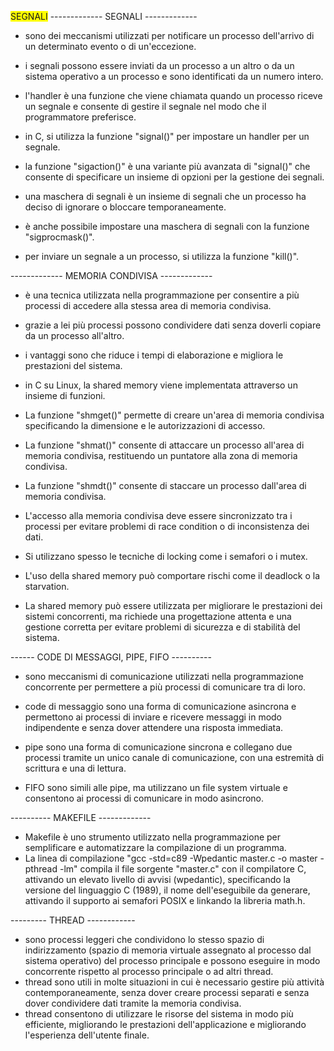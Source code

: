 <span style="background-color:yellow">SEGNALI</span> ------------- SEGNALI -------------

- sono dei meccanismi utilizzati per notificare un processo dell'arrivo di un determinato evento o di un'eccezione.

- i segnali possono essere inviati da un processo a un altro o da un sistema operativo a un processo e sono identificati da un numero intero.

- l'handler è una funzione che viene chiamata quando un processo riceve un segnale e consente di gestire il segnale nel modo che il programmatore preferisce.

- in C, si utilizza la funzione "signal()" per impostare un handler per un segnale.

- la funzione "sigaction()" è una variante più avanzata di "signal()" che consente di specificare un insieme di opzioni per la gestione dei segnali.

- una maschera di segnali è un insieme di segnali che un processo ha deciso di ignorare o bloccare temporaneamente.

- è anche possibile impostare una maschera di segnali con la funzione "sigprocmask()".

- per inviare un segnale a un processo, si utilizza la funzione "kill()".


------------- MEMORIA CONDIVISA -------------


- è una tecnica utilizzata nella programmazione per consentire a più processi di accedere alla stessa area di memoria condivisa.

- grazie a lei più processi possono condividere dati senza doverli copiare da un processo all'altro.

- i vantaggi sono che riduce i tempi di elaborazione e migliora le prestazioni del sistema.

- in C su Linux, la shared memory viene implementata attraverso un insieme di funzioni.

- La funzione "shmget()" permette di creare un'area di memoria condivisa specificando la dimensione e le autorizzazioni di accesso.

- La funzione "shmat()" consente di attaccare un processo all'area di memoria condivisa, restituendo un puntatore alla zona di memoria condivisa.

- La funzione "shmdt()" consente di staccare un processo dall'area di memoria condivisa.

- L'accesso alla memoria condivisa deve essere sincronizzato tra i processi per evitare problemi di race condition o di inconsistenza dei dati.

- Si utilizzano spesso le tecniche di locking come i semafori o i mutex.

- L'uso della shared memory può comportare rischi come il deadlock o la starvation.

- La shared memory può essere utilizzata per migliorare le prestazioni dei sistemi concorrenti, ma richiede una progettazione attenta e una gestione corretta per evitare problemi di sicurezza e di stabilità del sistema.


------ CODE DI MESSAGGI, PIPE, FIFO ----------

- sono meccanismi di comunicazione utilizzati nella programmazione concorrente per permettere a più processi di comunicare tra di loro.

- code di messaggio sono una forma di comunicazione asincrona e permettono ai processi di inviare e ricevere messaggi in modo indipendente e senza dover attendere una risposta immediata.

- pipe sono una forma di comunicazione sincrona e collegano due processi tramite un unico canale di comunicazione, con una estremità di scrittura e una di lettura.

- FIFO sono simili alle pipe, ma utilizzano un file system virtuale e consentono ai processi di comunicare in modo asincrono.

---------- MAKEFILE -------------
- Makefile è uno strumento utilizzato nella programmazione per semplificare e automatizzare la compilazione di un programma.
- La linea di compilazione "gcc -std=c89 -Wpedantic master.c -o master -pthread -lm" compila il file sorgente "master.c" con il compilatore C, attivando un elevato livello di avvisi (wpedantic), specificando la versione del linguaggio C (1989), il nome dell'eseguibile da generare, attivando il supporto ai semafori POSIX e linkando la libreria math.h.

--------- THREAD ------------
- sono processi leggeri che condividono lo stesso spazio di indirizzamento (spazio di memoria virtuale assegnato al processo dal sistema operativo) del processo principale e possono eseguire in modo concorrente rispetto al processo principale o ad altri thread.
- thread sono utili in molte situazioni in cui è necessario gestire più attività contemporaneamente, senza dover creare processi separati e senza dover condividere dati tramite la memoria condivisa.
- thread consentono di utilizzare le risorse del sistema in modo più efficiente, migliorando le prestazioni dell'applicazione e migliorando l'esperienza dell'utente finale.
